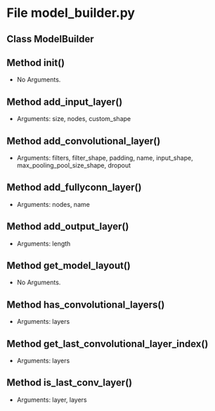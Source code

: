 # File model_builder.py

## Class ModelBuilder

## Method __init__()

- No Arguments.

## Method add_input_layer()

- Arguments: size, nodes, custom_shape

## Method add_convolutional_layer()

- Arguments: filters, filter_shape, padding, name, input_shape, max_pooling_pool_size_shape, dropout

## Method add_fullyconn_layer()

- Arguments: nodes, name

## Method add_output_layer()

- Arguments: length

## Method get_model_layout()

- No Arguments.

## Method has_convolutional_layers()

- Arguments: layers

## Method get_last_convolutional_layer_index()

- Arguments: layers

## Method is_last_conv_layer()

- Arguments: layer, layers
